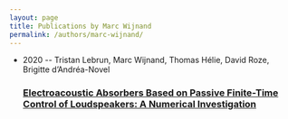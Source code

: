 ```yaml
---
layout: page
title: Publications by Marc Wijnand
permalink: /authors/marc-wijnand/
---
```


<ul class="post-list">
<li><span class='post-meta'>2020 -- Tristan Lebrun, Marc Wijnand, Thomas Hélie, David Roze, Brigitte d’Andréa-Novel</span><h3><a class='post-link' href='../../electroacoustic-absorbers-based-on-passive-finite-time-control-of-loudspeakers-a-numerical-investigation'>Electroacoustic Absorbers Based on Passive Finite-Time Control of Loudspeakers: A Numerical Investigation</a></h3></li>

</ul>
